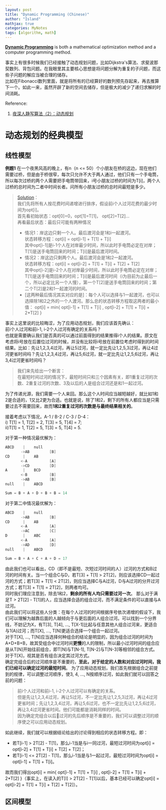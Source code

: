 ```yaml
---
layout: post
title: "Dynamic Programming (Chinese)"
author: "Island"
mathjax: true
categories: MyNotes
tags: [algorithm, math]
---
```


[**Dynamic Programming**](https://en.wikipedia.org/wiki/Dynamic_programming) is both a mathematical optimization method and a computer programming method.

事实上有很多时候我们已经接触了动态规划问题，比如Dijkstra's算法、求斐波那契数列、背包问题。在我眼里其主要核心思想是将问题分解为重复的子问题，而这些子问题的解应当被合理的储存。            
比如在Fibonacci数列里面，就是将所有的已经算好的数列预先存起来，再去推算下一个。如此一来，虽然开辟了新的空间去储存，但是极大的减少了递归求解的时间消耗。

Reference: 
1. [夜深人静写算法（2）：动态规划](http://blog.jobbole.com/96364/)


# 动态规划的经典模型
## 线性模型
**例题1**  在一个夜黑风高的晚上，有n（n <= 50）个小朋友在桥的这边，现在他们需要过桥，但是由于桥很窄，每次只允许不大于两人通过，他们只有一个手电筒，所以每次过桥的两个人需要把手电筒带回来，i号小朋友过桥的时间为T[i]，两个人过桥的总时间为二者中时间长者。问所有小朋友过桥的总时间最短是多少。 

> [Solution](https://www.cnblogs.com/qionglouyuyu/p/5126573.html)：          
我们先将所有人按花费时间递增进行排序，假设前i个人过河花费的最少时间为opt[i]。        
首先看初始状态：opt[0]=0，opt[1]=T[1]， opt[2]=T[2]...        
再看最后状态：最后只可能有两种情况        
> - 情况1：岸这边只剩一个人。最后渡河会是1和i一起渡河。       
状态转移方程：opt[i] = opt[i-1] + T[1] + T[i]           
其中opt[i-1]是i-1个人在对岸最少时间，所以此时手电筒必定在对岸；T[1]是送手电筒回来的时间；T[i]是最后渡河时间。              
> - 情况2：岸这边只剩两个人。最后渡河会是1和2一起渡河。         
状态转移方程：opt[i] = opt[i-2] + T[1] + T[i] + T[2] + T[2]              
其中opt[i-2]是i-2个人在对岸最少时间，所以此时手电筒必定在对岸；T[1]是送手电筒回来的时间；T[i]是最后渡河时间（i为目前为止最后一个，所以必定比另一个人慢），第一个T[2]是送手电筒回来的时间；第二个T[2]是2和1一起渡河的时间。    
>- [这两种最后情况其实对应的是]：每个人可以选择与1一起渡河，也可以选择除1和2之外的一个人渡河。那么总的状态转移方程取这两者的最小值：
opt[i] = min{ opt[i-1] + T[1] + T[i] , opt[i-2] + T[1] + T[i] + 2*T[2] }

事实上这里说的比较晦涩，为了应用动态规划，我们应该首先确认：      
前i个人过河和前i-1, i-2个人过河有确定的关系吗？       
也就是需要确认我们是否真的可以通过前面得到的结果推得i个人的结果。原文在考虑将i号放在后置位过河的时候，并没有比较将i号放在前置位考虑时得到的时间结果。比如：先让1,2,3,4过河，再让5过河，就一定比先让1,2,5,3过河，再让4过河更省时间吗？先让1,2,3,4过河，再让5,6过河，就一定比先让1,2,5,6过河，再让3,4过河更省时间吗？

> 我们来先给出一个断言：          
> 在最短时间过河的情况下，最短时间只和三个因素有关，即1重复过河的次数、2重复过河的次数、3及以后的人是组合过河还是和1一起过河。

为了传递光源，我们需要一个人来回。那么这个人时间应当越短越好，就比如1和2是合适的，1又比2更为合适。也就是说，除了1和2，剩下的所有人都应当是只需要过去不需要回来，故而**1和2重复过河的次数是与最终结果相关的**。      

接着考虑以下情况，A-1 / B-2 / C-3 / D-4：     
i) T[1] = 1, T[2] = 2, T[3] = 5, T[4] = 7;         
ii)T[1] = 1, T[2] = 5, T[3] = 5, T[4] = 5.

对于第一种情况最优解为：
```cpp
ABCD	|    null
       ->AB         [B]
CD      |    AB
       <-A          [A]
       ->CD         [D]
A       |    BCD
       <-B          [B]
       ->AB         [B]
null    |    ABCD

Sum = B + A + D + B + B = 14
```
对于第二中情况最优解为：
```cpp
ABCD	|    null
       ->AB         [B]
CD      |    AB
       <-A          [A]
       ->AC         [C]
D       |    ABC
       <-A          [A]
       ->AD         [D]
null    |    ABCD

Sum = B + A + C + A + D = 17
```
由此我们也可以看出，CD（即不是最短、次短过河时间的人）过河的方式和B过河的时间有关。当一个组合C与D，若T[3] + T[1] > 2T[2]，则应该选择CD一起过河的方式；若T[3] + T[1] < 2T[2]，则应当选择C与A过河，D与A过河的分开过河方式；若T[3] + T[1] = 2T[2]，则两者均可。         
同时我们理应注意到，除去1和2，**剩余的所有人均只需要过河一次**。
那么对于满足T > 2T[2] - T[1]的人，应当选择合适的组合过河，而不满足条件的可以直接与A过河。           
由此我们可以将这些人分类：在每个人过河的时间根据序号依次递增的假设下，我们可以理解为越靠后面的人越倾向于与更后面的人组合过河。可以找到一个分界线，不妨记为X，有T[3], T[4], ..., T[X-1]比起与任意其他人组合过河来，更适合与1(A)过河；而T[X], ..., T[N]更适合选择一个组合一起过河。      
对于T[X], ..., T[N]应当选择何种组合的结论是明显的，因为组合过河的时间为A+D+B+B，故其受组合中过河时间**更慢**的人的限制，所以最小过河时间的组合应是从T[N]开始往前组合，即T[N]与T[N-1], T[N-2]与T[N-3]等相邻的组合方式。对于T[X]，视其是否有组合决定其过河方式。        
确定完组合后的过河顺序是不重要的，**至此，对于给定的人数和对应过河时间，我们已经可以确定过河的最短时间**。
为了应用动态规划，我们首先根据组合之前提到的规律，可以调整过河顺序，使3, 4, ..., N按顺序过河，如此我们就可以回答之前的问题：
> 前i个人过河和前i-1, i-2个人过河可以有确定的关系。      
但是先让1,2,3,4过河，再让5过河，不一定比先让1,2,5,3过河，再让4过河更省时间；先让1,2,3,4过河，再让5,6过河，也不一定比先让1,2,5,6过河，再让3,4过河更省时间。他们可能都是消耗同样的时间。      
因为确定完组合以后过河的先后顺序是不重要的，我们可以调整过河的顺序使之可以应用动态规划。

如此继续，我们就可以根据结论给出的讨论得到相应的状态转移方程。即：
- 若T[i-1] > 2T[2] - T[1]，那么i-1当是与i一同过河，最短过河时间为opt[i] = opt[i-2] + T[1] + T[i] + T[2] + T[2]；
- 若T[i-1] <= 2T[2] - T[1]，那么i-1当是与1一起过河，最短过河时间为opt[i] = opt[i-1] + T[1] + T[i]。

故而我们得出opt[i] = min{ opt[i-1] + T[1] + T[i] , opt[i-2] + T[1] + T[i] + 2*T[2] }（事实上，在读入的T[I] >  2T[2] - T[1]以后，基本已经可以确定opt[i] = opt[i-2] + T[1] + T[i] + T[2] + T[2]）。

## 区间模型